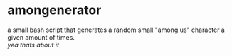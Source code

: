 # amongenerator

a small bash script that generates a random small "among us" character a given amount of times.<br>
*yea thats about it*
